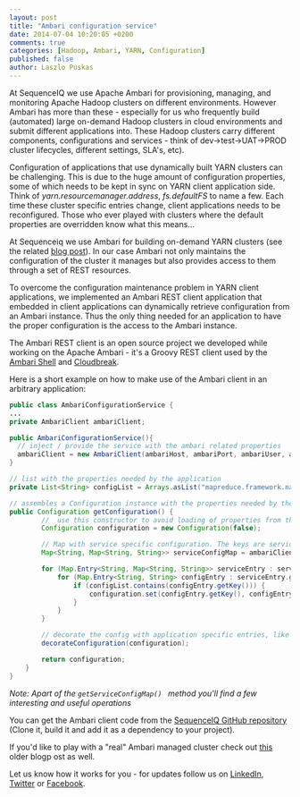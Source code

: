 ```yaml
---
layout: post
title: "Ambari configuration service"
date: 2014-07-04 10:20:05 +0200
comments: true
categories: [Hadoop, Ambari, YARN, Configuration]
published: false
author: Laszlo Puskas
---
```


At SequenceIQ we use Apache Ambari for provisioning, managing, and monitoring Apache Hadoop clusters on different environments. However Ambari has more than these - especially for us who frequently build (automated) large on-demand Hadoop clusters in cloud environments and submit different applications into. These Hadoop clusters carry different components, configurations and services - think of dev->test->UAT->PROD cluster lifecycles, different settings, SLA's, etc).

Configuration of applications that use dynamically built YARN clusters can be challenging. This is due to the huge amount of configuration properties, some of which needs to be kept in sync on YARN client application side. Think of _yarn.resourcemanager.address_, _fs.defaultFS_ to name a few. Each time these cluster specific entries change, client applications needs to be reconfigured. Those who ever played with clusters where the default properties are overridden know what this means...

At Sequenceiq we use Ambari for building on-demand YARN clusters (see the related [ blog post](http://blog.sequenceiq.com/blog/2014/06/17/ambari-cluster-on-docker/)). In our case Ambari not only maintains the configuration of the cluster it manages but also provides access to them through a set of REST resources.

To overcome the configuration maintenance problem in YARN client applications, we implemented an Ambari REST client application that embedded in client applications can dynamically retrieve configuration from an Ambari instance. Thus the only thing needed for an application to have the proper configuration is the access to the Ambari instance.

The Ambari REST client is an open source project we developed while working on the Apache Ambari - it's a Groovy REST client used by the [Ambari Shell](https://github.com/sequenceiq/ambari-shell) and [Cloudbreak](http://docs.cloudbreak.apiary.io/).

<!-- more -->

Here is a short example on how to make use of the Ambari client in an arbitrary application:

``` java
public class AmbariConfigurationService {
...
private AmbariClient ambariClient;

public AmbariConfigurationService(){
  // inject / provide the service with the ambari related properties
  ambariClient = new AmbariClient(ambariHost, ambariPort, ambariUser, ambariPass);
}

// list with the properties needed by the application
private List<String> configList = Arrays.asList("mapreduce.framework.name", "yarn.resourcemanager.address", "hbase.zookeeper.quorum" );

// assembles a Configuration instance with the properties needed by the application
public Configuration getConfiguration() {
        //  use this constructor to avoid loading of properties from the classpath!
        Configuration configuration = new Configuration(false);

        // Map with service specific configuration. The keys are service names: eg.: yarn-site, hbase-site, global ...
        Map<String, Map<String, String>> serviceConfigMap = ambariClient.getServiceConfigMap();

        for (Map.Entry<String, Map<String, String>> serviceEntry : serviceConfigMap.entrySet()) {
            for (Map.Entry<String, String> configEntry : serviceEntry.getValue().entrySet()) {
                if (configList.contains(configEntry.getKey())) {
                    configuration.set(configEntry.getKey(), configEntry.getValue());
                }
            }
        }

        // decorate the config with application specific entries, like "dfs.client.use.legacy.blockreader", "mapreduce.job.user.classpath.first"
        decorateConfiguration(configuration);

        return configuration;
    }
}
```
_Note: Apart of the ```getServiceConfigMap() ``` method you'll find a few interesting and useful operations_

You can get the Ambari client code from the [SequenceIQ GitHub repository](https://github.com/sequenceiq/ambari-rest-client)
(Clone it, build it and add it as a dependency to your project).

If you'd like to play with a "real" Ambari managed cluster check out [this](http://blog.sequenceiq.com/blog/2014/06/19/multinode-hadoop-cluster-on-docker/) older blogp ost as well.


Let us know how it works for you - for updates follow us on [LinkedIn](https://www.linkedin.com/company/sequenceiq/), [Twitter](https://twitter.com/sequenceiq) or [Facebook](https://www.facebook.com/sequenceiq).
